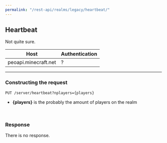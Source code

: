 ```yaml
---
permalink: "/rest-api/realms/legacy/heartbeat/"
---
```


## Heartbeat
Not quite sure.

| Host                        | Authentication |
| --------------------------- | -------------- |
| peoapi.minecraft.net        | ?              |

---

### Constructing the request
```
PUT /server/heartbeat?nplayers={players}
```

* **{players}** is the probably the amount of players on the realm  

<br>

### Response
There is no response.